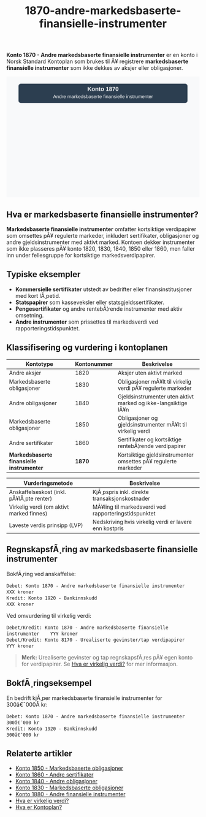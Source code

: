 ﻿---
title: "1870-andre-markedsbaserte-finansielle-instrumenter"
meta_title: "1870-andre-markedsbaserte-finansielle-instrumenter"
meta_description: '**Konto 1870 - Andre markedsbaserte finansielle instrumenter** er en konto i Norsk Standard Kontoplan som brukes til Ã¥ registrere **markedsbaserte finansielle ...'
slug: 1870-andre-markedsbaserte-finansielle-instrumenter
type: blog
layout: pages/single
---

**Konto 1870 - Andre markedsbaserte finansielle instrumenter** er en konto i Norsk Standard Kontoplan som brukes til Ã¥ registrere **markedsbaserte finansielle instrumenter** som ikke dekkes av aksjer eller obligasjoner.

![Illustrasjon av konto 1870 Andre markedsbaserte finansielle instrumenter](1870-andre-markedsbaserte-finansielle-instrumenter-image.svg)

## Hva er markedsbaserte finansielle instrumenter?

**Markedsbaserte finansielle instrumenter** omfatter kortsiktige verdipapirer som omsettes pÃ¥ regulerte markeder, inkludert sertifikater, obligasjoner og andre gjeldsinstrumenter med aktivt marked. Kontoen dekker instrumenter som ikke plasseres pÃ¥ konto 1820, 1830, 1840, 1850 eller 1860, men faller inn under fellesgruppe for kortsiktige markedsverdipapirer.

## Typiske eksempler

* **Kommersielle sertifikater** utstedt av bedrifter eller finansinstitusjoner med kort lÃ¸petid.
* **Statspapirer** som kasseveksler eller statsgjeldssertifikater.
* **Pengesertifikater** og andre rentebÃ¦rende instrumenter med aktiv omsetning.
* **Andre instrumenter** som prissettes til markedsverdi ved rapporteringstidspunktet.

## Klassifisering og vurdering i kontoplanen

| Kontotype                                  | Kontonummer | Beskrivelse                                                      |
|--------------------------------------------|-------------|------------------------------------------------------------------|
| Andre aksjer                               | 1820        | Aksjer uten aktivt marked                                        |
| Markedsbaserte obligasjoner                | 1830        | Obligasjoner mÃ¥lt til virkelig verdi pÃ¥ regulerte markeder       |
| Andre obligasjoner                         | 1840        | Gjeldsinstrumenter uten aktivt marked og ikke-langsiktige lÃ¥n    |
| Markedsbaserte obligasjoner                | 1850        | Obligasjoner og gjeldsinstrumenter mÃ¥lt til virkelig verdi       |
| Andre sertifikater                         | 1860        | Sertifikater og kortsiktige rentebÃ¦rende verdipapirer            |
| **Markedsbaserte finansielle instrumenter**| **1870**    | Kortsiktige gjeldsinstrumenter omsettes pÃ¥ regulerte markeder    |

| Vurderingsmetode                            | Beskrivelse                                                 |
|---------------------------------------------|-------------------------------------------------------------|
| Anskaffelseskost (inkl. pÃ¥lÃ¸pte renter)     | KjÃ¸pspris inkl. direkte transaksjonskostnader              |
| Virkelig verdi (om aktivt marked finnes)    | MÃ¥ling til markedsverdi ved rapporteringstidspunktet        |
| Laveste verdis prinsipp (LVP)               | Nedskriving hvis virkelig verdi er lavere enn kostpris       |

## RegnskapsfÃ¸ring av markedsbaserte finansielle instrumenter

BokfÃ¸ring ved anskaffelse:

```plaintext
Debet: Konto 1870 - Andre markedsbaserte finansielle instrumenter    XXX kroner
Kredit: Konto 1920 - Bankinnskudd                                     XXX kroner
```

Ved omvurdering til virkelig verdi:

```plaintext
Debet/Kredit: Konto 1870 - Andre markedsbaserte finansielle instrumenter    YYY kroner
Debet/Kredit: Konto 8170 - Urealiserte gevinster/tap verdipapirer           YYY kroner
```

> **Merk:** Urealiserte gevinster og tap regnskapsfÃ¸res pÃ¥ egen konto for verdipapirer. Se [Hva er virkelig verdi?](/blogs/regnskap/hva-er-virkelig-verdi "Hva er Virkelig Verdi? Verdsettelse og RegnskapsfÃ¸ring") for mer informasjon.

## BokfÃ¸ringseksempel

En bedrift kjÃ¸per markedsbaserte finansielle instrumenter for 300â€¯000Â kr:

```plaintext
Debet: Konto 1870 - Andre markedsbaserte finansielle instrumenter    300â€¯000 kr
Kredit: Konto 1920 - Bankinnskudd                                     300â€¯000 kr
```

## Relaterte artikler

* [Konto 1850 - Markedsbaserte obligasjoner](/blogs/kontoplan/1850-markedsbaserte-obligasjoner "Konto 1850 - Markedsbaserte obligasjoner: Guide til markedsbaserte obligasjoner i norsk kontoplan")
* [Konto 1860 - Andre sertifikater](/blogs/kontoplan/1860-andre-sertifikater "Konto 1860 - Andre sertifikater: Guide til sertifikater i norsk kontoplan")
* [Konto 1840 - Andre obligasjoner](/blogs/kontoplan/1840-andre-obligasjoner "Konto 1840 - Andre obligasjoner: Guide til andre obligasjoner i norsk kontoplan")
* [Konto 1830 - Markedsbaserte obligasjoner](/blogs/kontoplan/1830-markedsbaserte-obligasjoner "Konto 1830 - Markedsbaserte obligasjoner: Guide til markedsbaserte obligasjoner i norsk kontoplan")
* [Konto 1880 - Andre finansielle instrumenter](/blogs/kontoplan/1880-andre-finansielle-instrumenter "Konto 1880 - Andre finansielle instrumenter: Guide til finansielle instrumenter i norsk kontoplan")
* [Hva er virkelig verdi?](/blogs/regnskap/hva-er-virkelig-verdi "Hva er Virkelig Verdi? Verdsettelse og RegnskapsfÃ¸ring")
* [Hva er Kontoplan?](/blogs/regnskap/hva-er-kontoplan "Hva er Kontoplan? Komplett Guide til Kontoplaner i Norsk Regnskap")

